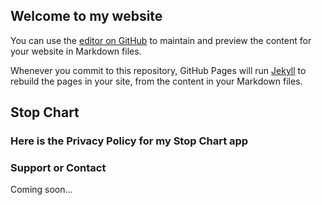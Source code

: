 ## Welcome to my website

You can use the [editor on GitHub](https://github.com/LukasAppleFan/lukasapplefan.github.io/edit/master/index.md) to maintain and preview the content for your website in Markdown files.

Whenever you commit to this repository, GitHub Pages will run [Jekyll](https://jekyllrb.com/) to rebuild the pages in your site, from the content in your Markdown files.

## Stop Chart

### Here is the Privacy Policy for my Stop Chart app



### Support or Contact

Coming soon...
